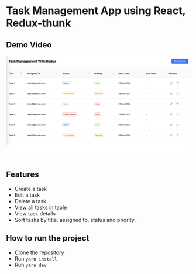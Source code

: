 # Task Management App using React, Redux-thunk

## Demo Video

[![Watch demo](https://raw.githubusercontent.com/priyasingh264/react-redux-adv-priya/refs/heads/main/public/demo-thumbnail.png)](https://github.com/priyasingh264/react-redux-adv-priya/blob/main/public/task-management-with-redux-demo.mp4)

## Features

- Create a task
- Edit a task
- Delete a task
- View all tasks in table
- View task details
- Sort tasks by title, assigned to, status and priority.

## How to run the project

- Clone the repository
- Run `yarn install`
- Run `yarn dev`
